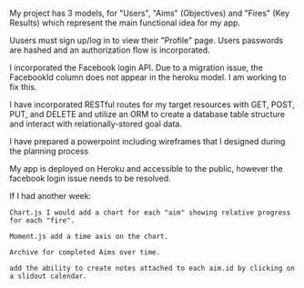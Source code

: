 My project has 3 models, for "Users", "Aims" (Objectives) and "Fires" (Key Results) which represent the main functional idea for my app.

Uusers must sign up/log in to view their "Profile" page.  Users passwords are hashed and an authorization flow is incorporated.

I incorporated the Facebook login API. Due to a migration issue, the FacebookId column does not appear in the heroku model.  I am working to fix this.


I have incorporated RESTful routes for my target resources with GET, POST, PUT, and DELETE and utilize an ORM to create a database table structure and interact with relationally-stored goal data.


I have prepared a powerpoint including wireframes that I designed during the planning process

My app is deployed on Heroku and accessible to the public, however the facebook login issue needs to be resolved.

If I had another week:

	Chart.js I would add a chart for each "aim" showing relative progress for each "fire".

	Moment.js add a time axis on the chart.

	Archive for completed Aims over time.

	add the ability to create notes attached to each aim.id by clicking on a slidout calendar.




